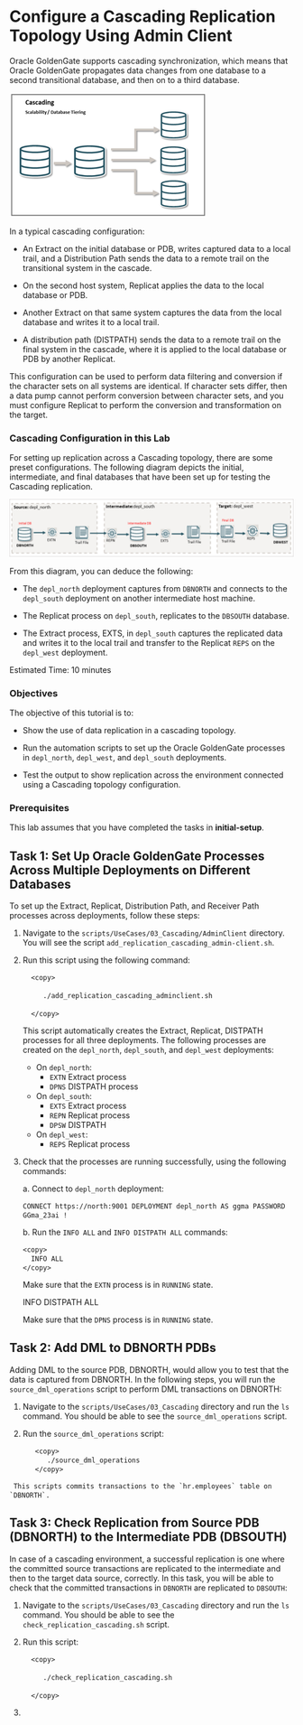 # Configure a Cascading Replication Topology Using Admin Client


Oracle GoldenGate supports cascading synchronization, which means that Oracle GoldenGate propagates data changes from one database to a second transitional database, and then on to a third database.

![This image shows the Cascading topology.](./images/cascading.png)

In a typical cascading configuration: 

* An Extract on the initial database or PDB, writes captured data to a local trail, and a Distribution Path sends the data to a remote trail on the transitional system in the cascade.

* On the second host system, Replicat applies the data to the local database or PDB.

* Another Extract on that same system captures the data from the local database and writes it to a local trail.

* A distribution path (DISTPATH) sends the data to a remote trail on the final system in the cascade, where it is applied to the local database or PDB by another Replicat.

This configuration can be used to perform data filtering and conversion if the character sets on all systems are identical. If character sets differ, then a data pump cannot perform conversion between character sets, and you must configure Replicat to perform the conversion and transformation on the target.

### Cascading Configuration in this Lab

For setting up replication across a Cascading topology, there are some preset configurations. The following diagram depicts the initial, intermediate, and final databases that have been set up for testing the Cascading replication. 

![The initial source database, DBNORTH, replicates to the intermediate database, DBWEST, then the Extract from from DBWEST writes to the local trail and sends the data to DBSOUTH using a distribution path](./images/cascading_livelab_uc.png)

From this diagram, you can deduce the following: 

* The `depl_north` deployment captures from `DBNORTH` and connects to the `depl_south` deployment on another intermediate host machine. 

* The Replicat process on `depl_south`, replicates to the `DBSOUTH` database.  

* The Extract process, EXTS, in `depl_south` captures the replicated data and writes it to the local trail and transfer to the Replicat `REPS` on the `depl_west` deployment.



Estimated Time: 10 minutes

### Objectives

The objective of this tutorial is to:

* Show the use of data replication in a cascading topology.

* Run the automation scripts to set up the Oracle GoldenGate processes in `depl_north`, `depl_west`, and `depl_south` deployments. 

* Test the output to show replication across the environment connected using a Cascading topology configuration.

### Prerequisites

This lab assumes that you have completed the tasks in **initial-setup**.

## Task 1: Set Up Oracle GoldenGate Processes Across Multiple Deployments on Different Databases

   To set up the Extract, Replicat, Distribution Path, and Receiver Path processes across deployments, follow these steps:

   1. Navigate to the `scripts/UseCases/03_Cascading/AdminClient` directory. You will see the script `add_replication_cascading_admin-client.sh`.

   2. Run this script using the following command:

      ```
        <copy>
           
           ./add_replication_cascading_adminclient.sh
   
        </copy>
      ```
      This script automatically creates the Extract, Replicat, DISTPATH processes for all three deployments. The following processes are created on the `depl_north`, `depl_south`, and `depl_west` deployments:

      * On `depl_north`:
         * `EXTN` Extract process
         * `DPNS` DISTPATH process
      * On `depl_south`:
         * `EXTS` Extract process
         * `REPN` Replicat process
         * `DPSW` DISTPATH
      * On `depl_west`:
        * `REPS` Replicat process 
   3. Check that the processes are running successfully, using the following commands:

      a. Connect to `depl_north` deployment:
          
         
         <copy>
          
          CONNECT https://north:9001 DEPLOYMENT depl_north AS ggma PASSWORD GGma_23ai !
   
         </copy>
          
         
         
      b. Run the `INFO ALL` and `INFO DISTPATH ALL` commands: 
         
         
          <copy>
            INFO ALL   
          </copy>
         
        
      Make sure that the `EXTN` process is in `RUNNING` state.

          
         <copy>
           INFO DISTPATH ALL   
         </copy>
          
      Make sure that the `DPNS` process is in `RUNNING` state.
      
## Task 2: Add DML to DBNORTH PDBs
   
   Adding DML to the source PDB, DBNORTH, would allow you to test that the data is captured from DBNORTH. In the following steps, you will run the `source_dml_operations` script to perform DML transactions on DBNORTH:

   1. Navigate to the `scripts/UseCases/03_Cascading` directory and run the `ls` command. You should be able to see the `source_dml_operations` script.

   2. Run the `source_dml_operations` script:

      ```
         <copy>
            ./source_dml_operations
         </copy>
      ```
   
     This scripts commits transactions to the `hr.employees` table on `DBNORTH`.

## Task 3: Check Replication from Source PDB (DBNORTH) to the Intermediate PDB (DBSOUTH)

   In case of a cascading environment, a successful replication is one where the committed source transactions are replicated to the intermediate and then to the target data source, correctly. In this task, you will be able to check that the committed transactions in `DBNORTH` are replicated to `DBSOUTH`:

   1. Navigate to the `scripts/UseCases/03_Cascading` directory and run the `ls` command. You should be able to see the `check_replication_cascading.sh` script.

   2. Run this script:
      
      ```
        <copy>
           
           ./check_replication_cascading.sh

        </copy>

   3. 



    

      
      